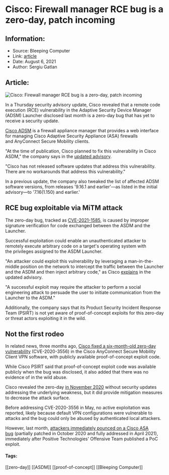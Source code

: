 # Cisco: Firewall manager RCE bug is a zero-day, patch incoming
### 

## Information:
+ Source: Bleeping Computer
+ Link: [article](https://www.bleepingcomputer.com/news/security/cisco-firewall-manager-rce-bug-is-a-zero-day-patch-incoming/)
+ Date: August 6, 2021
+ Author: Sergiu Gatlan


## Article:
![Cisco: Firewall manager RCE bug is a zero-day, patch incoming](https://www.bleepstatic.com/content/hl-images/2021/05/13/Cisco.jpg)


In a Thursday security advisory update, Cisco revealed that a remote code execution (RCE) vulnerability in the Adaptive Security Device Manager (ADSM) Launcher disclosed last month is a zero-day bug that has yet to receive a security update.


[Cisco ADSM](https://www.cisco.com/c/en/us/products/security/adaptive-security-device-manager/index.html) is a firewall appliance manager that provides a web interface for managing Cisco Adaptive Security Appliance (ASA) firewalls and AnyConnect Secure Mobility clients.


"At the time of publication, Cisco planned to fix this vulnerability in Cisco ASDM," the company says in the [updated advisory](https://tools.cisco.com/security/center/content/CiscoSecurityAdvisory/cisco-sa-asdm-rce-gqjShXW).


"Cisco has not released software updates that address this vulnerability. There are no workarounds that address this vulnerability."


In a previous update, the company also tweaked the list of affected ADSM software versions, from releases '9.16.1 and earlier'—as listed in the initial advisory—to '7.16(1.150) and earlier.'


RCE bug exploitable via MiTM attack
-----------------------------------


The zero-day bug, tracked as [CVE-2021-1585](https://tools.cisco.com/security/center/content/CiscoSecurityAdvisory/cisco-sa-asdm-rce-gqjShXW), is caused by improper signature verification for code exchanged between the ASDM and the Launcher.


Successful exploitation could enable an unauthenticated attacker to remotely execute arbitrary code on a target's operating system with the privileges assigned to the ASDM Launcher.


"An attacker could exploit this vulnerability by leveraging a man-in-the-middle position on the network to intercept the traffic between the Launcher and the ASDM and then inject arbitrary code," as Cisco [explains](https://tools.cisco.com/security/center/content/CiscoSecurityAdvisory/cisco-sa-asdm-rce-gqjShXW) in the updated advisory.


"A successful exploit may require the attacker to perform a social engineering attack to persuade the user to initiate communication from the Launcher to the ASDM."


Additionally, the company says that its Product Security Incident Response Team (PSIRT) is not yet aware of proof-of-concept exploits for this zero-day or threat actors exploiting it in the wild.


Not the first rodeo
-------------------


In related news, three months ago, [Cisco fixed a six-month-old zero-day vulnerability](https://www.bleepingcomputer.com/news/security/cisco-fixes-6-month-old-anyconnect-vpn-zero-day-with-exploit-code/) (CVE-2020-3556) in the Cisco AnyConnect Secure Mobility Client VPN software, with publicly available proof-of-concept exploit code.


While Cisco PSIRT said that proof-of-concept exploit code was available publicly when the bug was disclosed, it also added that there was no evidence of in the wild abuse.


Cisco revealed the zero-day [in November 2020](https://www.bleepingcomputer.com/news/security/cisco-discloses-anyconnect-vpn-zero-day-exploit-code-available/) without security updates addressing the underlying weakness, but it did provide mitigation measures to decrease the attack surface.


Before addressing CVE-2020-3556 in May, no active exploitation was reported, likely because default VPN configurations were vulnerable to attacks and the bug could only be abused by authenticated local attackers.


However, last month, [attackers immediately pounced on a Cisco ASA bug](https://www.bleepingcomputer.com/news/security/cisco-asa-vulnerability-actively-exploited-after-exploit-released/) (partially patched in October 2020 and fully addressed in April 2021), immediately after Positive Technologies' Offensive Team published a PoC exploit.




#### Tags:
[[zero-day]] [[ASDM]] [[proof-of-concept]] [[Bleeping Computer]]
